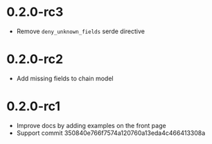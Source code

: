 # 0.2.0-rc3

- Remove `deny_unknown_fields` serde directive

# 0.2.0-rc2

- Add missing fields to chain model

# 0.2.0-rc1

- Improve docs by adding examples on the front page
- Support commit 350840e766f7574a120760a13eda4c466413308a
